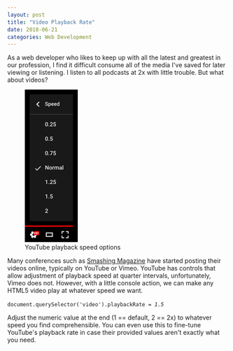 ```yaml
---
layout: post
title: "Video Playback Rate"
date: 2018-06-21
categories: Web Development
---
```

As a web developer who likes to keep up with all the latest and greatest in our profession, I find it difficult consume all of the media I've saved for later viewing or listening. I listen to all podcasts at 2x with little trouble. But what about videos?<!-- more -->

<figure class="alignright">
  <img src="/images/2018/youtube-playback-rate.png" alt="YouTube playback speed options ranging from 0.25 to 2">
  <figcaption>YouTube playback speed options</figcaption>
</figure>

Many conferences such as [Smashing Magazine](https://vimeo.com/smashingmagazine/videos) have started posting their videos online, typically on YouTube or Vimeo. YouTube has controls that allow adjustment of playback speed at quarter intervals, unfortunately, Vimeo does not. However, with a little console action, we can make any HTML5 video play at whatever speed we want.

<p><code class="javascript">document.querySelector('video').playbackRate = <em>1.5</em></code></p>

Adjust the numeric value at the end (1 == default, 2 == 2x) to whatever speed you find comprehensible. You can even use this to fine-tune YouTube's playback rate in case their provided values aren't exactly what you need.

